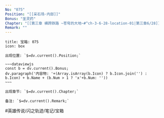 ```yaml
---
No: "075"
Position: "[[采石场·内部]]"
Bonus: "圣灵药"
Chapter: "[[第三章 横跨铁路 ~苍穹的大地~#^ch-3-6-28-location-01|第三章6/28]]"
Remark: ""
---
```

```ad-quote
title: 宝箱: 075
icon: box

出现位置: `$=dv.current().Position;`

~~~dataviewjs
const b = dv.current().Bonus;
dv.paragraph('内容物: '+(Array.isArray(b.Icon) ? b.Icon.join('') : b.Icon) + b.Name + (b.Num > 1 ? 'x'+b.Num: ''))
~~~

出现章节: `$=dv.current().Chapter;`

备注: `$=dv.current().Remark;`

```

#英雄传说/闪之轨迹/笔记/宝箱